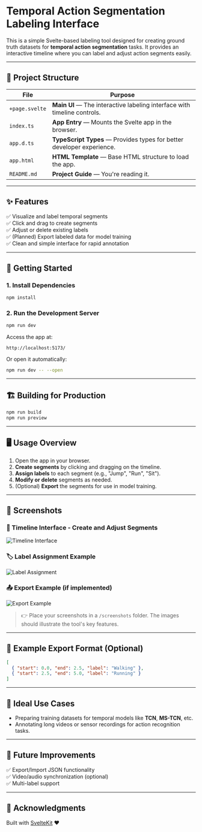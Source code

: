 # Temporal Action Segmentation Labeling Interface

This is a simple Svelte-based labeling tool designed for creating ground truth datasets for **temporal action segmentation** tasks. It provides an interactive timeline where you can label and adjust action segments easily.

---

## 📂 Project Structure

| File            | Purpose                                                                 |
|-----------------|-------------------------------------------------------------------------|
| `+page.svelte`  | **Main UI** — The interactive labeling interface with timeline controls. |
| `index.ts`      | **App Entry** — Mounts the Svelte app in the browser.                    |
| `app.d.ts`      | **TypeScript Types** — Provides types for better developer experience.  |
| `app.html`      | **HTML Template** — Base HTML structure to load the app.                 |
| `README.md`     | **Project Guide** — You're reading it.                                   |

---

## ✨ Features

✅ Visualize and label temporal segments  
✅ Click and drag to create segments  
✅ Adjust or delete existing labels  
✅ (Planned) Export labeled data for model training  
✅ Clean and simple interface for rapid annotation  

---

## 🚀 Getting Started

### 1. Install Dependencies
```bash
npm install
```

### 2. Run the Development Server
```bash
npm run dev
```
Access the app at:  
```
http://localhost:5173/
```
Or open it automatically:
```bash
npm run dev -- --open
```

---

## 🏗 Building for Production
```bash
npm run build
npm run preview
```

---

## 🖥 Usage Overview

1. Open the app in your browser.
2. **Create segments** by clicking and dragging on the timeline.
3. **Assign labels** to each segment (e.g., "Jump", "Run", "Sit").
4. **Modify or delete** segments as needed.
5. (Optional) **Export** the segments for use in model training.

---

## 📸 Screenshots

### 📍 Timeline Interface - Create and Adjust Segments
![Timeline Interface](screenshots/timeline.png)

### 🏷 Label Assignment Example
![Label Assignment](screenshots/label-assignment.png)

### 📤 Export Example (if implemented)
![Export Example](screenshots/export.png)

> 👉 Place your screenshots in a `/screenshots` folder. The images should illustrate the tool's key features.

---

## 📄 Example Export Format (Optional)
```json
[
  { "start": 0.0, "end": 2.5, "label": "Walking" },
  { "start": 2.5, "end": 5.0, "label": "Running" }
]
```

---

## 🤖 Ideal Use Cases
- Preparing training datasets for temporal models like **TCN**, **MS-TCN**, etc.
- Annotating long videos or sensor recordings for action recognition tasks.

---

## 🔧 Future Improvements
✅ Export/Import JSON functionality  
✅ Video/audio synchronization (optional)  
✅ Multi-label support

---

## 🙏 Acknowledgments
Built with [SvelteKit](https://kit.svelte.dev/) ❤️